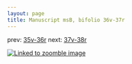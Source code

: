 ```yaml
---
layout: page
title: Manuscript msB, bifolio 36v-37r
---
```


prev: [35v-36r](../35v-36r/) next: [37v-38r](../37v-38r/)



[![Linked to zoomble image](http://www.homermultitext.org/iipsrv?IIIF=/project/homer/pyramidal/deepzoom/hmt/vbbifolio/v1/vb_36v_37r.tif/full/2000,/0/default.jpg)](http://www.homermultitext.org/ict2/?urn=urn:cite2:hmt:vbbifolio.v1:vb_36v_37r)

